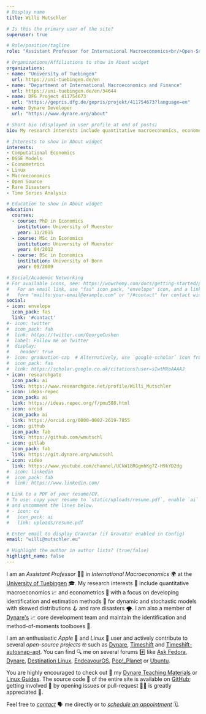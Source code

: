 ```yaml
---
# Display name
title: Willi Mutschler

# Is this the primary user of the site?
superuser: true

# Role/position/tagline
role: "Assistant Professor for International Macroeconomics<br/>Open-Source Enthusiast"

# Organizations/Affiliations to show in About widget
organizations:
- name: "University of Tuebingen"
  url: https://uni-tuebingen.de/en
- name: "Department of International Macroeconomics and Finance"
  url: https://uni-tuebingen.de/en/34644
- name: DFG Project 411754673
  url: "https://gepris.dfg.de/gepris/projekt/411754673?language=en"
- name: Dynare Developer
  url: "https://www.dynare.org/about"

# Short bio (displayed in user profile at end of posts)
bio: My research interests include quantitative macroeconomics, econometrics and time series analysis.

# Interests to show in About widget
interests:
- Computational Economics
- DSGE Models
- Econometrics
- Linux
- Macroeconomics
- Open Source
- Rare Disasters
- Time Series Analysis

# Education to show in About widget
education:
  courses:
  - course: PhD in Economics
    institution: University of Muenster
    year: 11/2015
  - course: MSc in Economics
    institution: University of Muenster
    year: 04/2012
  - course: BSc in Economics
    institution: University of Bonn
    year: 09/2009

# Social/Academic Networking
# For available icons, see: https://wowchemy.com/docs/getting-started/page-builder/#icons
#   For an email link, use "fas" icon pack, "envelope" icon, and a link in the
#   form "mailto:your-email@example.com" or "/#contact" for contact widget.
social:
- icon: envelope
  icon_pack: fas
  link: '#contact'
#- icon: twitter
#  icon_pack: fab
#  link: https://twitter.com/GeorgeCushen
#  label: Follow me on Twitter
#  display:
#    header: true
#- icon: graduation-cap  # Alternatively, use `google-scholar` icon from `ai` icon pack
#  icon_pack: fas
#  link: https://scholar.google.co.uk/citations?user=sIwtMXoAAAAJ
- icon: researchgate
  icon_pack: ai
  link: https://www.researchgate.net/profile/Willi_Mutschler
- icon: ideas-repec
  icon_pack: ai
  link: https://ideas.repec.org/f/pmu508.html
- icon: orcid
  icon_pack: ai
  link: https://orcid.org/0000-0002-2619-7855
- icon: github
  icon_pack: fab
  link: https://github.com/wmutschl
- icon: gitlab
  icon_pack: fab
  link: https://git.dynare.org/wmutschl
- icon: video
  link: https://www.youtube.com/channel/UCkW18RGgmhKg7Z-H9kYD2dg
#- icon: linkedin
#  icon_pack: fab
#  link: https://www.linkedin.com/

# Link to a PDF of your resume/CV.
# To use: copy your resume to `static/uploads/resume.pdf`, enable `ai` icons in `params.toml`, 
# and uncomment the lines below.
# - icon: cv
#   icon_pack: ai
#   link: uploads/resume.pdf

# Enter email to display Gravatar (if Gravatar enabled in Config)
email: "willi@mutschler.eu"

# Highlight the author in author lists? (true/false)
highlight_name: false
---
```

I am an *Assistant Professor* 🧑‍🏫 in *International Macroeconomics* 🌍 at the [University of Tuebingen](https://uni-tuebingen.de/en/19615) 🎓. My research interests 🔬 include quantitative macroeconomics 💹 and econometrics 🧮 with a focus on developing identification and estimation methods 🔮 for dynamic and stochastic models with skewed distributions 🪝 and rare disasters 🌪️. I am also a member of [Dynare's](https://www.dynare.org/about/#team) 📈 core development team and maintain the identification and method-of-moments toolboxes 🧰.

I am an enthusiastic *Apple* 🍏 and *Linux* 🐧 user and actively contribute to several *open-source projects* 🤓 such as [Dynare](https://dynare.org), [Timeshift](https://github.com/wmutschl/timeshift) and [Timeshift-autosnap-apt](https://github.com/wmutschl/timeshift-autosnap-apt). You can find 🔍 me on several forums #️⃣ like [Ask Fedora](https://ask.fedoraproject.org/u/wmutschl), [Dynare](https://forum.dynare.org/u/wmutschl), [Destination Linux](https://discourse.destinationlinux.network/u/wmutschl/), [EndeavourOS](https://forum.endeavouros.com/u/wmutschl), [Pop!_Planet](https://pop-planet.info/forums/members/wmutschl.104) or [Ubuntu](https://discourse.ubuntu.com/u/wmutschl).

You are highly encouraged to check out 👀 my [Dynare Teaching Materials](dynare) or [Linux Guides](linux). The source code 📜 of the entire site is available on [GitHub](https://github.com/wmutschl/mutschler.eu); getting involved 👋 by opening issues or pull-request 🧑‍💻 is greatly appreciated 🙏. 

Feel free to *[contact](#contact)* 🗣️ me directly or to *[schedule an appointment](https://schedule.mutschler.eu)* 🗓️.